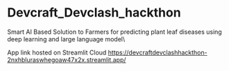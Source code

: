 # Devcraft_Devclash_hackthon
Smart AI Based Solution to Farmers for predicting plant leaf diseases using deep learning and large language model\

App link hosted on Streamlit Cloud 
https://devcraftdevclashhackthon-2nxhbluraswhegoaw47x2x.streamlit.app/
